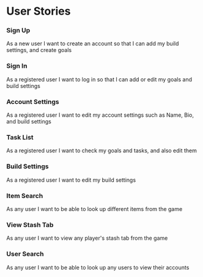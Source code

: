 # User Stories


### Sign Up
As a new user I want to create an account so that I can add my build settings, 
and create goals

### Sign In
As a registered user I want to log in so that I can add or edit my goals 
and build settings

### Account Settings
As a registered user I want to edit my account settings such as Name, Bio, 
and build settings

### Task List
As a registered user I want to check my goals and tasks, and also edit them

### Build Settings
As a registered user I want to edit my build settings

### Item Search
As any user I want to be able to look up different items from the game

### View Stash Tab
As any user I want to view any player's stash tab from the game

### User Search
As any user I want to be able to look up any users to view their accounts
